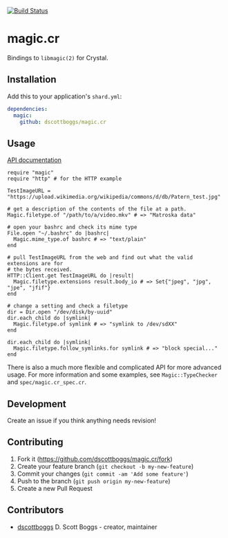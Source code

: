 [![Build Status](https://cloud.drone.io/api/badges/dscottboggs/magic.cr/status.svg)](https://cloud.drone.io/dscottboggs/magic.cr)
# magic.cr
Bindings to `libmagic(2)` for Crystal.

## Installation

Add this to your application's `shard.yml`:

```yaml
dependencies:
  magic:
    github: dscottboggs/magic.cr
```

## Usage

[API documentation](https://dscottboggs.github.io/magic.cr/index.html)

```crystal
require "magic"
require "http" # for the HTTP example

TestImageURL = "https://upload.wikimedia.org/wikipedia/commons/d/db/Patern_test.jpg"

# get a description of the contents of the file at a path.
Magic.filetype.of "/path/to/a/video.mkv" # => "Matroska data"

# open your bashrc and check its mime type
File.open "~/.bashrc" do |bashrc|
  Magic.mime_type.of bashrc # => "text/plain"
end

# pull TestImageURL from the web and find out what the valid extensions are for
# the bytes received.
HTTP::Client.get TestImageURL do |result|
  Magic.filetype.extensions result.body_io # => Set{"jpeg", "jpg", "jpe", "jfif"}
end

# change a setting and check a filetype
dir = Dir.open "/dev/disk/by-uuid"
dir.each_child do |symlink|
  Magic.filetype.of symlink # => "symlink to /dev/sdXX"
end

dir.each_child do |symlink|
  Magic.filetype.follow_symlinks.for symlink # => "block special..."
end
```

There is also a much more flexible and complicated API for more advanced usage.
For more information and some examples, see `Magic::TypeChecker` and
`spec/magic.cr_spec.cr`.

## Development

Create an issue if you think anything needs revision!

## Contributing

1. Fork it (<https://github.com/dscottboggs/magic.cr/fork>)
2. Create your feature branch (`git checkout -b my-new-feature`)
3. Commit your changes (`git commit -am 'Add some feature'`)
4. Push to the branch (`git push origin my-new-feature`)
5. Create a new Pull Request

## Contributors

- [dscottboggs](https://github.com/dscottboggs) D. Scott Boggs - creator, maintainer
